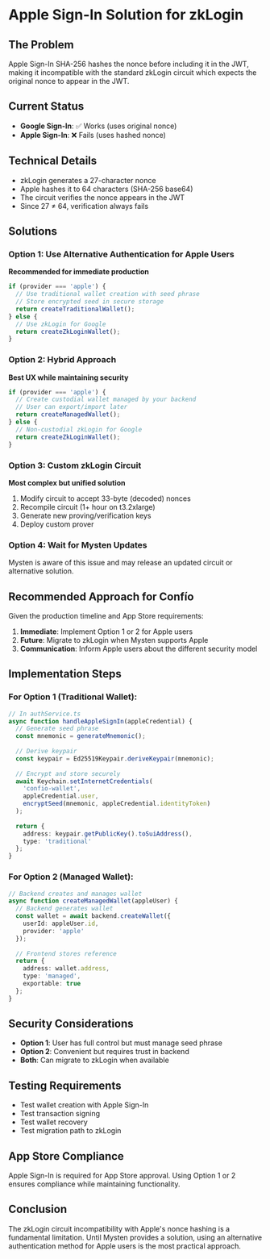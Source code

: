 # Apple Sign-In Solution for zkLogin

## The Problem
Apple Sign-In SHA-256 hashes the nonce before including it in the JWT, making it incompatible with the standard zkLogin circuit which expects the original nonce to appear in the JWT.

## Current Status
- **Google Sign-In**: ✅ Works (uses original nonce)
- **Apple Sign-In**: ❌ Fails (uses hashed nonce)

## Technical Details
- zkLogin generates a 27-character nonce
- Apple hashes it to 64 characters (SHA-256 base64)
- The circuit verifies the nonce appears in the JWT
- Since 27 ≠ 64, verification always fails

## Solutions

### Option 1: Use Alternative Authentication for Apple Users
**Recommended for immediate production**
```typescript
if (provider === 'apple') {
  // Use traditional wallet creation with seed phrase
  // Store encrypted seed in secure storage
  return createTraditionalWallet();
} else {
  // Use zkLogin for Google
  return createZkLoginWallet();
}
```

### Option 2: Hybrid Approach
**Best UX while maintaining security**
```typescript
if (provider === 'apple') {
  // Create custodial wallet managed by your backend
  // User can export/import later
  return createManagedWallet();
} else {
  // Non-custodial zkLogin for Google
  return createZkLoginWallet();
}
```

### Option 3: Custom zkLogin Circuit
**Most complex but unified solution**
1. Modify circuit to accept 33-byte (decoded) nonces
2. Recompile circuit (1+ hour on t3.2xlarge)
3. Generate new proving/verification keys
4. Deploy custom prover

### Option 4: Wait for Mysten Updates
Mysten is aware of this issue and may release an updated circuit or alternative solution.

## Recommended Approach for Confío

Given the production timeline and App Store requirements:

1. **Immediate**: Implement Option 1 or 2 for Apple users
2. **Future**: Migrate to zkLogin when Mysten supports Apple
3. **Communication**: Inform Apple users about the different security model

## Implementation Steps

### For Option 1 (Traditional Wallet):
```typescript
// In authService.ts
async function handleAppleSignIn(appleCredential) {
  // Generate seed phrase
  const mnemonic = generateMnemonic();
  
  // Derive keypair
  const keypair = Ed25519Keypair.deriveKeypair(mnemonic);
  
  // Encrypt and store securely
  await Keychain.setInternetCredentials(
    'confio-wallet',
    appleCredential.user,
    encryptSeed(mnemonic, appleCredential.identityToken)
  );
  
  return {
    address: keypair.getPublicKey().toSuiAddress(),
    type: 'traditional'
  };
}
```

### For Option 2 (Managed Wallet):
```typescript
// Backend creates and manages wallet
async function createManagedWallet(appleUser) {
  // Backend generates wallet
  const wallet = await backend.createWallet({
    userId: appleUser.id,
    provider: 'apple'
  });
  
  // Frontend stores reference
  return {
    address: wallet.address,
    type: 'managed',
    exportable: true
  };
}
```

## Security Considerations

- **Option 1**: User has full control but must manage seed phrase
- **Option 2**: Convenient but requires trust in backend
- **Both**: Can migrate to zkLogin when available

## Testing Requirements

- Test wallet creation with Apple Sign-In
- Test transaction signing
- Test wallet recovery
- Test migration path to zkLogin

## App Store Compliance

Apple Sign-In is required for App Store approval. Using Option 1 or 2 ensures compliance while maintaining functionality.

## Conclusion

The zkLogin circuit incompatibility with Apple's nonce hashing is a fundamental limitation. Until Mysten provides a solution, using an alternative authentication method for Apple users is the most practical approach.